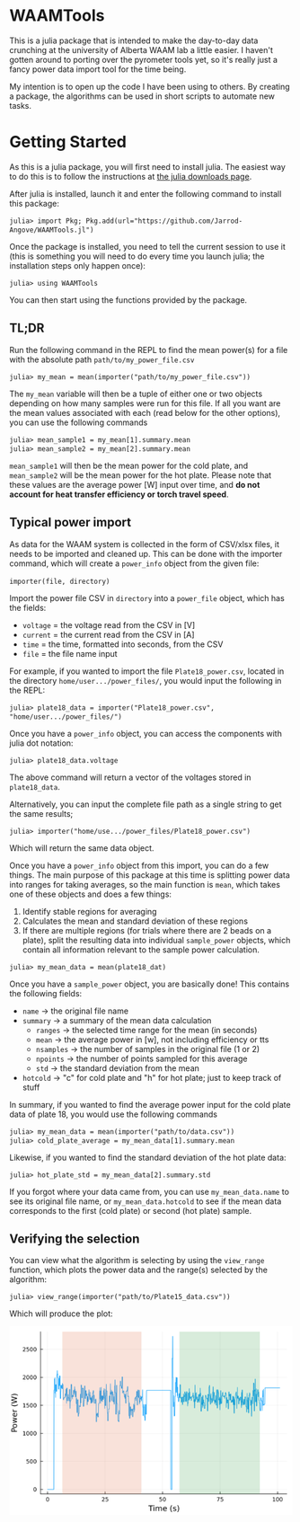 # WAAMTools

This is a julia package that is intended to make the day-to-day data crunching at the university of Alberta WAAM lab a little easier. I haven't gotten around to porting over the pyrometer tools yet, so it's really just a fancy power data import tool for the time being.

My intention is to open up the code I have been using to others. By creating a package, the algorithms can be used in short scripts to automate new tasks.

# Getting Started

As this is a julia package, you will first need to install julia. The easiest way to do this is to follow the instructions at [the julia downloads page](https://julialang.org/downloads/).

After julia is installed, launch it and enter the following command to install this package:
```julia-repl
julia> import Pkg; Pkg.add(url="https://github.com/Jarrod-Angove/WAAMTools.jl")
```

Once the package is installed, you need to tell the current session to use it (this is something you will need to do every time you launch julia; the installation steps only happen once): 

```julia-repl
julia> using WAAMTools
```

You can then start using the functions provided by the package.

## TL;DR

Run the following command in the REPL to find the mean power(s) for a file with the absolute path `path/to/my_power_file.csv`

```julia-repl
julia> my_mean = mean(importer("path/to/my_power_file.csv"))
```

The `my_mean` variable will then be a tuple of either one or two objects depending on how many samples were run for this file. If all you want are the mean values associated with each (read below for the other options), you can use the following commands

```julia-repl
julia> mean_sample1 = my_mean[1].summary.mean
julia> mean_sample2 = my_mean[2].summary.mean
```

`mean_sample1` will then be the mean power for the cold plate, and `mean_sample2` will be the mean power for the hot plate. Please note that these values are the average power [W] input over time, and **do not account for heat transfer efficiency or torch travel speed**. 

## Typical power import

As data for the WAAM system is collected in the form of CSV/xlsx files, it needs to be imported and cleaned up. This can be done with the importer command, which will create a `power_info` object from the given file:

`importer(file, directory)`

Import the power file CSV in `directory` into a `power_file` object, which has the fields:

* `voltage` = the voltage read from the CSV in [V]
* `current` = the current read from the CSV in [A]
* `time` = the time, formatted into seconds, from the CSV
* `file` = the file name input

For example, if you wanted to import the file `Plate18_power.csv`, located in the directory `home/user.../power_files/`, you would input the following in the REPL:

```julia-repl
julia> plate18_data = importer("Plate18_power.csv", "home/user.../power_files/")
```

Once you have a `power_info` object, you can access the components with julia dot notation:

```julia-repl
julia> plate18_data.voltage
```
The above command will return a vector of the voltages stored in `plate18_data`.

Alternatively, you can input the complete file path as a single string to get the same results;

```julia-repl
julia> importer("home/use.../power_files/Plate18_power.csv")
```

Which will return the same data object.

Once you have a `power_info` object from this import, you can do a few things. The main purpose of this package at this time is splitting power data into ranges for taking averages, so the main function is `mean`, which takes one of these objects and does a few things:

1. Identify stable regions for averaging
2. Calculates the mean and standard deviation of these regions
3. If there are multiple regions (for trials where there are 2 beads on a plate), split the resulting data into individual `sample_power` objects, which contain all information relevant to the sample power calculation. 

```julia-repl
julia> my_mean_data = mean(plate18_dat)
```

Once you have a `sample_power` object, you are basically done! This contains the following fields: 

- `name` → the original file name
- `summary` → a summary of the mean data calculation
    - `ranges` → the selected time range for the mean (in seconds)
    - `mean` → the average power in [w], not including efficiency or tts
    - `nsamples` → the number of samples in the original file (1 or 2)
    - `npoints` → the number of points sampled for this average 
    - `std` → the standard deviation from the mean
- `hotcold` → "c" for cold plate and "h" for hot plate; just to keep track of stuff

In summary, if you wanted to find the average power input for the cold plate data of plate 18, you would use the following commands

```julia-repl
julia> my_mean_data = mean(importer("path/to/data.csv"))
julia> cold_plate_average = my_mean_data[1].summary.mean
```

Likewise, if you wanted to find the standard deviation of the hot plate data:

```julia-repl
julia> hot_plate_std = my_mean_data[2].summary.std
```

If you forgot where your data came from, you can use `my_mean_data.name` to see its original file name, or `my_mean_data.hotcold` to see if the mean data corresponds to the first (cold plate) or second (hot plate) sample.

## Verifying the selection

You can view what the algorithm is selecting by using the `view_range` function, which plots the power data and the range(s) selected by the algorithm:

```julia-repl
julia> view_range(importer("path/to/Plate15_data.csv"))
```

Which will produce the plot:

![](./example_range_plot.png)


